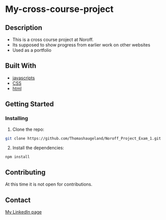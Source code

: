 # My-cross-course-project

## Description

- This is a cross course project at Noroff.
- Its supposed to show progress from earlier work on other websites
- Used as a portfolio

## Built With

- [javascripts](https://www.javascript.com/)
- [CSS](https://en.wikipedia.org/wiki/CSS)
- [html](https://html.com/)

## Getting Started

### Installing

1. Clone the repo:

```bash
git clone https://github.com/Thomashaugeland/Noroff_Project_Exam_1.git
```

2. Install the dependencies:

```
npm install
```

## Contributing

At this time it is not open for contributions.

## Contact

[My LinkedIn page](www.linkedin.com/in/thomas-haugeland)
